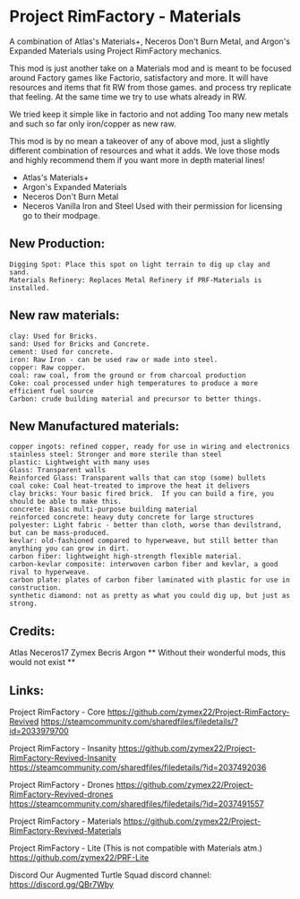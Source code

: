 # Project RimFactory - Materials
  A combination of Atlas's Materials+, Neceros Don't Burn Metal, and Argon's Expanded Materials using Project RimFactory mechanics.

  This mod is just another take on a Materials mod and is meant to be focused around Factory games like Factorio, satisfactory and more.
  It will have resources and items that fit RW from those games. and process try replicate that feeling.
  At the same time we try to use whats already in RW.

  We tried keep it simple like in factorio and not adding Too many new metals and such so far only iron/copper as new raw.

  This mod is by no mean a takeover of any of above mod, just a slightly different combination of resources and what it adds.
  We love those mods and highly recommend them if you want more in depth material lines!
  - Atlas's Materials+
  - Argon's Expanded Materials
  - Neceros Don't Burn Metal
  - Neceros Vanilla Iron and Steel
  Used with their permission for licensing go to their modpage.

## New Production:
	Digging Spot: Place this spot on light terrain to dig up clay and sand.
	Materials Refinery: Replaces Metal Refinery if PRF-Materials is installed.
		
## New raw materials:
	clay: Used for Bricks.
	sand: Used for Bricks and Concrete.
	cement: Used for concrete.
	iron: Raw Iron - can be used raw or made into steel.
	copper: Raw copper.
	coal: raw coal, from the ground or from charcoal production
	Coke: coal processed under high temperatures to produce a more efficient fuel source
	Carbon: crude building material and precursor to better things.

## New Manufactured materials:
	copper ingots: refined copper, ready for use in wiring and electronics
	stainless steel: Stronger and more sterile than steel
	plastic: Lightweight with many uses
	Glass: Transparent walls
	Reinforced Glass: Transparent walls that can stop (some) bullets
	coal coke: Coal heat-treated to improve the heat it delivers
	clay bricks: Your basic fired brick.  If you can build a fire, you should be able to make this.
	concrete: Basic multi-purpose building material
	reinforced concrete: heavy duty concrete for large structures
	polyester: Light fabric - better than cloth, worse than devilstrand, but can be mass-produced.
	kevlar: old-fashioned compared to hyperweave, but still better than anything you can grow in dirt.
	carbon fiber: lightweight high-strength flexible material.
	carbon-kevlar composite: interwoven carbon fiber and kevlar, a good rival to hyperweave.
	carbon plate: plates of carbon fiber laminated with plastic for use in construction.
	synthetic diamond: not as pretty as what you could dig up, but just as strong.
	
## Credits:
Atlas
Neceros17
Zymex
Becris
Argon
** Without their wonderful mods, this would not exist **

## Links:
Project RimFactory - Core
https://github.com/zymex22/Project-RimFactory-Revived
https://steamcommunity.com/sharedfiles/filedetails/?id=2033979700

Project RimFactory - Insanity
https://github.com/zymex22/Project-RimFactory-Revived-Insanity 
https://steamcommunity.com/sharedfiles/filedetails/?id=2037492036

Project RimFactory - Drones
https://github.com/zymex22/Project-RimFactory-Revived-drones
https://steamcommunity.com/sharedfiles/filedetails/?id=2037491557

Project RimFactory - Materials
https://github.com/zymex22/Project-RimFactory-Revived-Materials


Project RimFactory - Lite (This is not compatible with Materials atm.)
https://github.com/zymex22/PRF-Lite

Discord
Our Augmented Turtle Squad discord channel:
https://discord.gg/QBr7Wby
